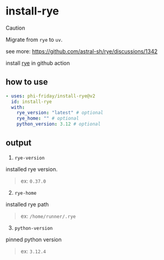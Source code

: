 # install-rye

> [!CAUTION]
> Migrate from `rye` to `uv`.
> 
> see more: https://github.com/astral-sh/rye/discussions/1342

install [rye](https://github.com/astral-sh/rye) in github action

## how to use
```yaml
- uses: phi-friday/install-rye@v2
  id: install-rye
  with:
    rye_version: "latest" # optional
    rye_home: "" # optional
    python_version: 3.12 # optional
```

## output
1. `rye-version`

installed rye version.
> ex: `0.37.0`

2. `rye-home`

installed rye path
> ex: `/home/runner/.rye`

3. `python-version`

pinned python version
> ex: `3.12.4`
